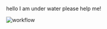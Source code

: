 hello I am under water please help me!

![workflow](https://github.com/rahmantj93/devops/actions/workflows/main.yml/badge.svg)